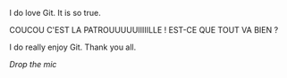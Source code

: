 I do love Git. It is so true.

COUCOU C'EST LA PATROUUUUUIIIIILLE !
EST-CE QUE TOUT VA BIEN ?

I do really enjoy Git.
Thank you all.

*Drop the mic*
